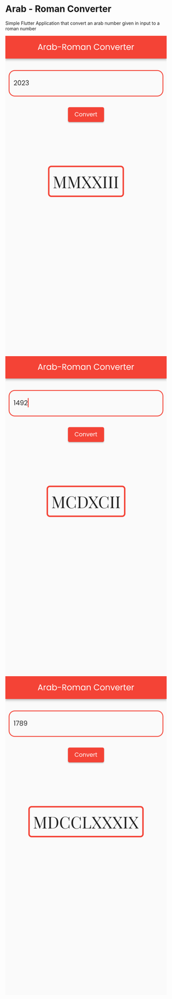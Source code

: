 # Arab - Roman Converter

Simple Flutter Application that convert an arab number given in input to a roman number

![image1](1.png)
![image2](2.png)
![image3](3.png)
